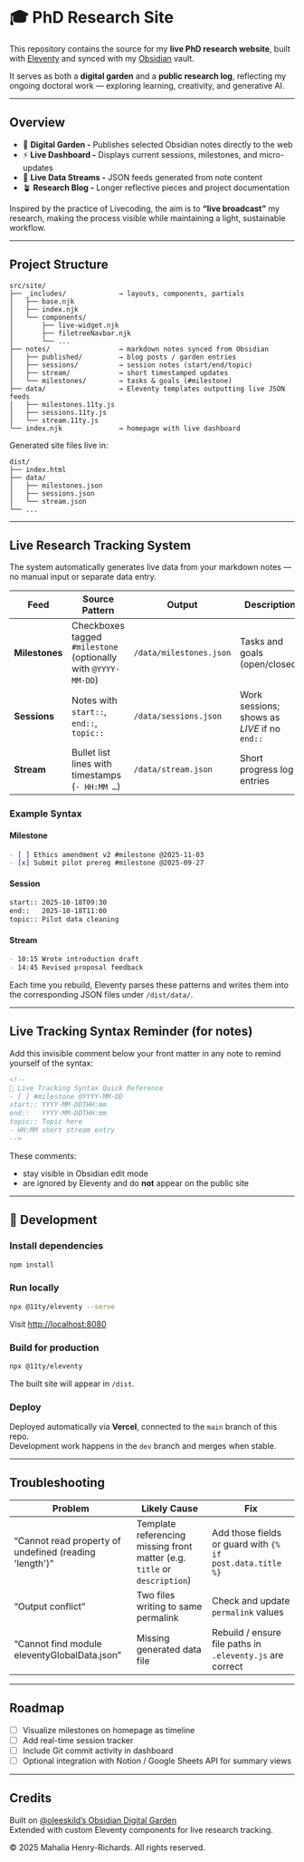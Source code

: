 # 🎓 PhD Research Site

This repository contains the source for my **live PhD research website**, built with [Eleventy](https://www.11ty.dev/) and synced with my [Obsidian](https://obsidian.md/) vault.

It serves as both a **digital garden** and a **public research log**, reflecting my ongoing doctoral work — exploring learning, creativity, and generative AI.

---

## Overview

- 🌱 **Digital Garden -** Publishes selected Obsidian notes directly to the web  
- ⚡ **Live Dashboard -** Displays current sessions, milestones, and micro-updates  
- 🧩 **Live Data Streams -** JSON feeds generated from note content  
- 🪴 **Research Blog -** Longer reflective pieces and project documentation  

Inspired by the practice of Livecoding, the aim is to **“live broadcast”** my research, making the process visible while maintaining a light, sustainable workflow.

---

## Project Structure

```
src/site/
├── _includes/             → layouts, components, partials
│   ├── base.njk
│   ├── index.njk
│   └── components/
│       ├── live-widget.njk
│       ├── filetreeNavbar.njk
│       └── ...
├── notes/                 → markdown notes synced from Obsidian
│   ├── published/         → blog posts / garden entries
│   ├── sessions/          → session notes (start/end/topic)
│   ├── stream/            → short timestamped updates
│   └── milestones/        → tasks & goals (#milestone)
├── data/                  → Eleventy templates outputting live JSON feeds
│   ├── milestones.11ty.js
│   ├── sessions.11ty.js
│   └── stream.11ty.js
└── index.njk              → homepage with live dashboard
```

Generated site files live in:

```
dist/
├── index.html
├── data/
│   ├── milestones.json
│   ├── sessions.json
│   └── stream.json
└── ...
```

<!-- Deployed automatically to **Vercel** at  
-> `https://phd.mm-hr.com`~~ -->

---

## Live Research Tracking System

The system automatically generates live data from your markdown notes — no manual input or separate data entry.

| Feed | Source Pattern | Output | Description |
|------|----------------|---------|--------------|
| **Milestones** | Checkboxes tagged `#milestone` (optionally with `@YYYY-MM-DD`) | `/data/milestones.json` | Tasks and goals (open/closed) |
| **Sessions** | Notes with `start::`, `end::`, `topic::` | `/data/sessions.json` | Work sessions; shows as *LIVE* if no `end::` |
| **Stream** | Bullet list lines with timestamps (`- HH:MM …`) | `/data/stream.json` | Short progress log entries |

### Example Syntax

#### Milestone
```markdown
- [ ] Ethics amendment v2 #milestone @2025-11-03
- [x] Submit pilot prereg #milestone @2025-09-27
```

#### Session
```markdown
start:: 2025-10-18T09:30
end::   2025-10-18T11:00
topic:: Pilot data cleaning
```

#### Stream
```markdown
- 10:15 Wrote introduction draft
- 14:45 Revised proposal feedback
```

Each time you rebuild, Eleventy parses these patterns and writes them into the corresponding JSON files under `/dist/data/`.

---

## Live Tracking Syntax Reminder (for notes)

Add this invisible comment below your front matter in any note to remind yourself of the syntax:

```markdown
<!--
🧠 Live Tracking Syntax Quick Reference
- [ ] #milestone @YYYY-MM-DD
start:: YYYY-MM-DDTHH:mm
end::   YYYY-MM-DDTHH:mm
topic:: Topic here
- HH:MM short stream entry
-->
```

These comments:
- stay visible in Obsidian edit mode  
- are ignored by Eleventy and do **not** appear on the public site  

---

## 🧰 Development

### Install dependencies
```bash
npm install
```

### Run locally
```bash
npx @11ty/eleventy --serve
```
Visit [http://localhost:8080](http://localhost:8080)

### Build for production
```bash
npx @11ty/eleventy
```

The built site will appear in `/dist`.

### Deploy
Deployed automatically via **Vercel**, connected to the `main` branch of this repo.  
Development work happens in the `dev` branch and merges when stable.

---

## Troubleshooting

| Problem | Likely Cause | Fix |
|----------|---------------|-----|
| “Cannot read property of undefined (reading 'length')” | Template referencing missing front matter (e.g. `title` or `description`) | Add those fields or guard with `{% if post.data.title %}` |
| “Output conflict” | Two files writing to same permalink | Check and update `permalink` values |
| “Cannot find module eleventyGlobalData.json” | Missing generated data file | Rebuild / ensure file paths in `.eleventy.js` are correct |

---

## Roadmap

- [ ] Visualize milestones on homepage as timeline
- [ ] Add real-time session tracker
- [ ] Include Git commit activity in dashboard
- [ ] Optional integration with Notion / Google Sheets API for summary views

---

## Credits

Built on [@oleeskild’s Obsidian Digital Garden](https://github.com/oleeskild/obsidian-digital-garden)  
Extended with custom Eleventy components for live research tracking.  

© 2025 Mahalia Henry-Richards. All rights reserved.
